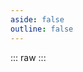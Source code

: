 ```yaml
---
aside: false
outline: false
---
```


::: raw
<ClientOnly>
    <BlogList />
</ClientOnly>
:::

<script setup>
    import BlogList from "../.vitepress/theme/components/BlogList.vue"
</script>